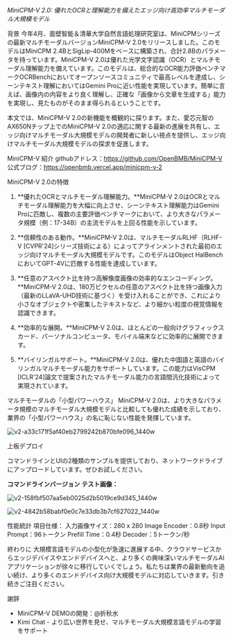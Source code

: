 


*MiniCPM-V 2.0: 優れたOCRと理解能力を備えたエッジ向け高効率マルチモーダル大規模モデル*

背景
今年4月、面壁智能＆清華大学自然言語処理研究室は、MiniCPMシリーズの最新マルチモーダルバージョンMiniCPM-V 2.0をリリースしました。このモデルはMiniCPM 2.4BとSigLip-400Mをベースに構築され、合計2.8Bのパラメータを持っています。MiniCPM-V 2.0は優れた光学文字認識（OCR）とマルチモーダル理解能力を備えています。このモデルは、総合的なOCR能力評価ベンチマークOCRBenchにおいてオープンソースコミュニティで最高レベルを達成し、シーンテキスト理解においてはGemini Proに近い性能を実現しています。簡単に言えば、画像内の内容をより良く理解し、正確な「画像から文章を生成する」能力を実現し、見たものがそのまま得られるということです。

本文では、MiniCPM-V 2.0の新機能を概観的に探ります。また、愛芯元智のAX650Nチップ上でのMiniCPM-V 2.0の適応に関する最新の進展を共有し、エッジ向けマルチモーダル大規模モデルの開発者に新しい視点を提供し、エッジ向けマルチモーダル大規模モデルの探求を促進します。

MiniCPM-V 紹介
githubアドレス：https://github.com/OpenBMB/MiniCPM-V
公式ブログ：https://openbmb.vercel.app/minicpm-v-2

MiniCPM-V 2.0の特徴
1. **優れたOCRとマルチモーダル理解能力。**MiniCPM-V 2.0はOCRとマルチモーダル理解能力を大幅に向上させ、シーンテキスト理解能力はGemini Proに匹敵し、複数の主要評価ベンチマークにおいて、より大きなパラメータ規模（例：17-34B）の主流モデルを上回る性能を示しています。

2. **信頼性のある動作。**MiniCPM-V 2.0は、マルチモーダルRLHF（RLHF-V [CVPR'24]シリーズ技術による）によってアラインメントされた最初のエッジ向けマルチモーダル大規模モデルです。このモデルはObject HalBenchにおいてGPT-4Vに匹敵する性能を達成しています。

3. **任意のアスペクト比を持つ高解像度画像の効率的なエンコーディング。**MiniCPM-V 2.0は、180万ピクセルの任意のアスペクト比を持つ画像入力（最新のLLaVA-UHD技術に基づく）を受け入れることができ、これにより小さなオブジェクトや密集したテキストなど、より細かい粒度の視覚情報を認識できます。

4. **効率的な展開。**MiniCPM-V 2.0は、ほとんどの一般向けグラフィックスカード、パーソナルコンピュータ、モバイル端末などに効率的に展開できます。

5. **バイリンガルサポート。**MiniCPM-V 2.0は、優れた中国語と英語のバイリンガルマルチモーダル能力をサポートしています。この能力はVisCPM [ICLR'24]論文で提案されたマルチモーダル能力の言語間汎化技術によって実現されています。

マルチモーダルの「小型パワーハウス」
MiniCPM-V 2.0は、より大きなパラメータ規模のマルチモーダル大規模モデルと比較しても優れた成績を示しており、業界の「小型パワーハウス」の名に恥じない性能を発揮しています。


![v2-a33c171f5af40eb2799242b870bfe096_1440w](https://github.com/user-attachments/assets/720d70ea-5124-453b-bce2-9d57e515f4dc)


上板デプロイ

コマンドラインとUIの2種類のサンプルを提供しており、ネットワークドライブにアップロードしています。ぜひお試しください。

**コマンドラインバージョン** 
**テスト画像：**



![v2-158fbf507aa5eb0025d2b5019ce9d345_1440w](https://github.com/user-attachments/assets/9e2f8a7a-4411-428b-930e-a85e5ee61340)

![v2-4842b58babf0e0c7e33db3b7cf627022_1440w](https://github.com/user-attachments/assets/6c1af919-1eea-4514-8512-7c6d40eeb7f8)

性能統計
項目仕様：
入力画像サイズ：280 x 280
Image Encoder：0.8秒
Input Prompt：96トークン
Prefill Time：0.4秒
Decoder：5トークン/秒

終わりに
大規模言語モデルの小型化が急速に進展する中、クラウドサービスからエッジデバイスやエンドデバイスへと、より多くの興味深いマルチモーダルAIアプリケーションが徐々に移行していくでしょう。私たちは業界の最新動向を追い続け、より多くのエンドデバイス向け大規模モデルに対応していきます。引き続きご注目ください。

謝辞
* MiniCPM-V DEMOの開発：@折秋水
* Kimi Chat - より広い世界を見せ、マルチモーダル大規模言語モデルの学習をサポート



